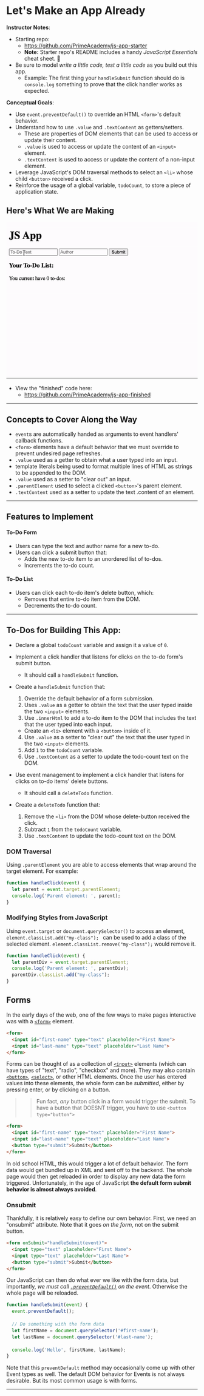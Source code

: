 # Let's Make an App Already

**Instructor Notes**:
- Starting repo:
  - https://github.com/PrimeAcademy/js-app-starter
  - **Note:** Starter repo's README includes a handy *JavaScript Essentials* cheat sheet. 🙂
- Be sure to model *write a little code, test a little code* as you build out this app.
  - Example: The first thing your `handleSubmit` function should do is `console.log` something to prove that the click handler works as expected.

**Conceptual Goals**:
- Use `event.preventDefault()` to override an HTML `<form>`'s default behavior.
- Understand how to use `.value` and `.textContent` as getters/setters.
  - These are properties of DOM elements that can be used to access or update their content.
  - `.value` is used to access or update the content of an `<input>` element.
  - `.textContent` is used to access or update the content of a non-input element.
- Leverage JavaScript's DOM traversal methods to select an `<li>` whose child `<button>` received a click.
- Reinforce the usage of a global variable, `todoCount`, to store a piece of application state.


## Here's What We are Making

<img src="./images/js-app-finished.gif" width="600" alt="JavaScript App Example" />

- View the "finished" code here:
  - https://github.com/PrimeAcademy/js-app-finished

---

## Concepts to Cover Along the Way

- `event`s are automatically handed as arguments to event handlers' callback functions.
- `<form>` elements have a default behavior that we must override to prevent undesired page refreshes.
- `.value` used as a getter to obtain what a user typed into an input.
- template literals being used to format multiple lines of HTML as strings to be appended to the DOM.
- `.value` used as a setter to "clear out" an input.
- `.parentElement` used to select a clicked `<button>`'s parent element.
- `.textContent` used as a setter to update the text .content of an element.

---

## Features to Implement

#### To-Do Form
- Users can type the text and author name for a new to-do.
- Users can click a submit button that:
  - Adds the new to-do item to an unordered list of to-dos.
  - Increments the to-do count.

#### To-Do List
- Users can click each to-do item's delete button, which:
  - Removes that entire to-do item from the DOM.
  - Decrements the to-do count.

---

## To-Dos for Building This App:

- Declare a global `todoCount` variable and assign it a value of `0`.

- Implement a click handler that listens for clicks on the to-do form's submit button.
  - It should call a `handleSubmit` function.

- Create a `handleSubmit` function that:
  1. Override the default behavior of a form submission.
  2. Uses `.value` as a getter to obtain the text that the user typed inside the two `<input>` elements.
  3. Use `.innerHtml` to add a to-do item to the DOM that includes the text that the user typed into each input.
    - Create an `<li>` element with a `<button>` inside of it.
  4. Use `.value` as a setter to "clear out" the text that the user typed in the two `<input>` elements.
  5. Add `1` to the `todoCount` variable.
  6. Use `.textContent` as a setter to update the todo-count text on the DOM.

- Use event management to implement a click handler that listens for clicks on to-do items' delete buttons.
  - It should call a `deleteTodo` function.

- Create a `deleteTodo` function that:
  1. Remove the `<li>` from the DOM whose delete-button received the click.
  2. Subtract `1` from the `todoCount` variable.
  3. Use `.textContent` to update the todo-count text on the DOM.
 


### DOM Traversal

Using `.parentElement` you are able to access elements that wrap around the target element. For example:

```js
function handleClick(event) {
  let parent = event.target.parentElement;
  console.log('Parent element: ', parent);
}
```

### Modifying Styles from JavaScript

Using `event.target` or `document.querySelector()` to access an element, `element.classList.add("my-class");
` can be used to add a class of the selected element. `element.classList.remove("my-class");` would remove it.


```js
function handleClick(event) {
  let parentDiv = event.target.parentElement;
  console.log('Parent element: ', parentDiv);
  parentDiv.classList.add("my-class");
}
```

## Forms

In the early days of the web, one of the few ways to make pages interactive was with a [`<form>`](https://developer.mozilla.org/en-US/docs/Web/HTML/Element/form) element.

```html
<form>
  <input id="first-name" type="text" placeholder="First Name">
  <input id="last-name" type="text" placeholder="Last Name">
</form>
```

Forms can be thought of as a collection of [`<input>`](https://developer.mozilla.org/en-US/docs/Web/HTML/Element/input) elements (which can have types of "text", "radio", "checkbox" and more). They may also contain [`<button>`](https://developer.mozilla.org/en-US/docs/Web/HTML/Element/button), [`<select>`](https://developer.mozilla.org/en-US/docs/Web/HTML/Element/select), or other HTML elements. Once the user has entered values into these elements, the whole form can be _submitted_, either by pressing enter, or by clicking on a button.

>> Fun fact, *any* button click in a form would trigger the submit. To have a button that DOESNT trigger, you have to use
`<button type="button">`

```html
<form>
  <input id="first-name" type="text" placeholder="First Name">
  <input id="last-name" type="text" placeholder="Last Name">
  <button type="submit">Submit</button>
</form>
```

In old school HTML, this would trigger a lot of default behavior. The form data would get bundled up in XML and sent off to the backend. The whole page would then get reloaded in order to display any new data the form triggered. Unfortunately, in the age of JavaScript **the default form submit behavior is almost always avoided**.

### Onsubmit

Thankfully, it is relatively easy to define our own behavior. First, we need an "onsubmit" attribute. Note that it goes _on the form_, not on the submit button.

```html
<form onSubmit="handleSubmit(event)">
  <input type="text" placeholder="First Name">
  <input type="text" placeholder="Last Name">
  <button type="submit">Submit</button>
</form>
```

Our JavaScript can then do what ever we like with the form data, but importantly, _we must call [`.preventDefault()`](https://developer.mozilla.org/en-US/docs/Web/API/Event/preventDefault) on the event_. Otherwise the whole page will be reloaded.

```js
function handleSubmit(event) {
  event.preventDefault();

  // Do something with the form data
  let firstName = document.querySelector('#first-name');
  let lastName = document.querySelector('#last-name');

  console.log('Hello', firstName, lastName);
}
```

Note that this `preventDefault` method may occasionally come up with other Event types as well. The default DOM behavior for Events is not always desirable. But its most common usage is with forms.

---

